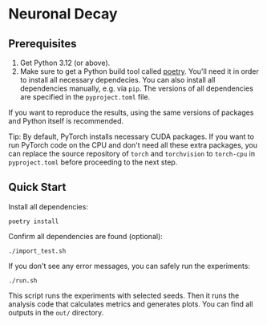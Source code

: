 # Neuronal Decay

## Prerequisites

1. Get Python 3.12 (or above).
2. Make sure to get a Python build tool called [poetry](https://python-poetry.org/). You'll need it in order to install all necessary dependecies. You can also install all dependencies manually, e.g. via `pip`. The versions of all dependencies are specified in the `pyproject.toml` file.

If you want to reproduce the results, using the same versions of packages and Python itself is recommended.

Tip: By default, PyTorch installs necessary CUDA packages. If you want to run PyTorch code on the CPU and don't need all these extra packages, you can replace the source repository of `torch` and `torchvision` to `torch-cpu` in `pyproject.toml` before proceeding to the next step.

## Quick Start
Install all dependencies:
```
poetry install
```

Confirm all dependencies are found (optional):
```
./import_test.sh
```

If you don't see any error messages, you can safely run the experiments:
```
./run.sh
```

This script runs the experiments with selected seeds. Then it runs the analysis code that calculates metrics and generates plots. You can find all outputs in the `out/` directory.
